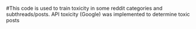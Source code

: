 #This code is used to train toxicity in some reddit categories and subthreads/posts. API toxicity (Google) was implemented to determine toxic posts
